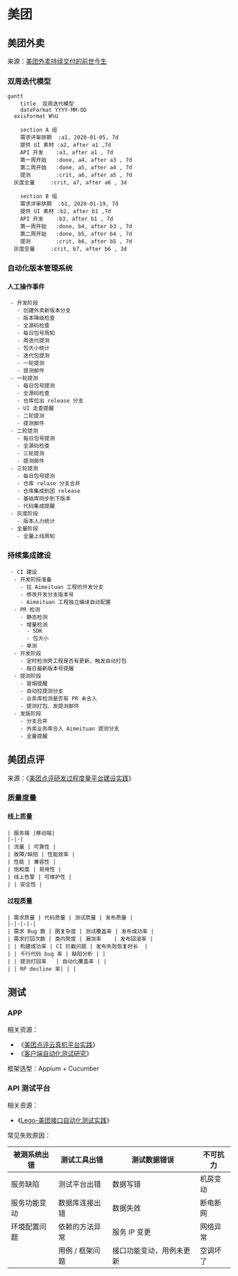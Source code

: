 # 美团


## 美团外卖

来源：[美团外卖持续交付的前世今生](https://tech.meituan.com/2020/02/13/meituan-waimai-continuous-delivery.html)

### 双周迭代模型

```mermaid
gantt
	title  双周迭代模型
	dateFormat YYYY-MM-DD
  axisFormat W%U

	section A 组
	需求评审排期  :a1, 2020-01-05, 7d
	提供 UI 素材 :a2, after a1 ,7d
	API 开发    :a3, after a1 , 7d
	第一周开始   :done, a4, after a3 , 7d
	第二周开始   :done, a5, after a4 , 7d
	提测        :crit, a6, after a5 , 7d
  灰度全量     :crit, a7, after a6 , 3d

	section B 组
	需求评审排期  :b1, 2020-01-19, 7d
	提供 UI 素材 :b2, after b1 ,7d
	API 开发    :b3, after b1 , 7d
	第一周开始   :done, b4, after b3 , 7d
	第二周开始   :done, b5, after b4 , 7d
	提测        :crit, b6, after b5 , 7d
  灰度全量     :crit, b7, after b6 , 3d
```

### 自动化版本管理系统

#### 人工操作事件

```process-step
 - 开发阶段
   - 创建外卖新版本分支
   - 版本降级检查 
   - 全源码检查 
   - 每日包号周知
   - 周迭代提测
   - 包大小统计
   - 迭代包提测
   - 一轮提测
   - 提测邮件
 - 一轮提测
   - 每日包号提测
   - 全源码检查
   - 仓库拉出 release 分支
   - UI 走查提醒
   - 二轮提测
   - 提测邮件
 - 二轮提测
   - 每日包号提测
   - 全源码检查
   - 三轮提测
   - 提测邮件
 - 三轮提测
   - 每日包号提测
   - 仓库 relase 分支合并
   - 仓库集成到团 release
   - 基础库同步到下版本
   - 代码集成提醒
 - 灰度阶段
   - 版本人力统计
 - 全量阶段
   - 全量上线周知
```

### 持续集成建设

```mindmap
 - CI 建设
  - 开发阶段准备 
    - 拉 Aimeituan 工程的开发分支
    - 修改开发分支版本号
    - Aimeituan 工程独立编译自动配置
  - PR 检测
    - 静态检测
    - 增量检测
      - SDK
      - 包大小
    - 单测
  - 开发阶段
    - 定时检测壳工程是否有更新，触发自动打包
    - 每日最新版本号提醒
  - 提测阶段
    - 冒烟提醒
    - 自动拉提测分支
    - 业务库检测是否有 PR 未合入
    - 提测打包、发提测邮件
  - 发版阶段
    - 分支合并
    - 外卖业务库合入 Aimeituan 提测分支
    - 全量提醒   
```

## 美团点评

来源：《[美团点评研发过程度量平台建设实践](https://www.infoq.cn/article/GdNArpHyZkZmuilgLRmd)》

### 质量度量

#### 线上质量

```process-table
| 服务端 |移动端|
|-|-|
| 流量 | 可靠性 |
| 故障/缺陷 | 性能效率 | 
| 性能 | 兼容性 |
| 饱和度 | 易用性 |
| 线上告警 | 可维护性 |
| | 安全性 |
```
 
#### 过程质量 
 
```process-table
| 需求质量 | 代码质量 | 测试质量 | 发布质量 |
|-|-|-|-|
| 需求 Bug 数 | 圈复杂度 | 测试覆盖率 | 发布成功率 |
| 需求打回次数 | 类内聚度 | 漏测率    | 发布回滚率 |
| | 构建成功率 | CI 拦截问题 | 发布失败恢复时长  |
| | 千行代码 bug 率 | 缺陷分析 | |
| | 提测打回率   | 自动化覆盖率 | | 
| | RP decline 率| | | 
```

## 测试

### APP

相关资源：

 - 《[美团点评云真机平台实践](https://tech.meituan.com/2018/07/19/cloud-phone.html)》
 - 《[客户端自动化测试研究](https://tech.meituan.com/2017/06/23/mobile-app-automation.html)》
 
框架选型：Appium + Cucumber

### API 测试平台

相关资源：

 - 《[Lego-美团接口自动化测试实践](https://tech.meituan.com/2018/01/09/lego-api-test.html)》

常见失败原因：

| 被测系统出错 | 测试工具出错  | 测试数据错误 | 不可抗力 |
|-|-|-|-|
| 服务缺陷 | 测试平台出错  | 数据写错 | 机房变动|
| 服务功能变动|数据库连接出错 |数据失效| 断电断网 |
| 环境配置问题 |依赖的方法异常|服务 IP 变更  | 网络异常 |
| | 用例 / 框架问题 | 接口功能变动，用例未更新 |空调坏了|
